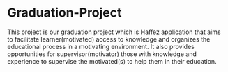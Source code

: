 # Graduation-Project
This project is our graduation project which is Haffez application that aims to facilitate learner(motivated) access to knowledge and organizes the educational process in a motivating environment. It also provides opportunities for supervisor(motivator) those with knowledge and experience to supervise the motivated(s) to help them in their education.
